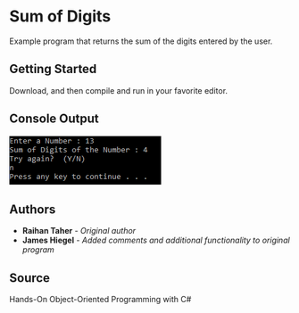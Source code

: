 # Sum of Digits

Example program that returns the sum of the digits entered by the user.

## Getting Started

Download, and then compile and run in your favorite editor.

## Console Output
![sum of digits](https://github.com/JamesHiegel/CSharp_Portfolio/blob/master/SumOfDigits/img/running.PNG)

## Authors

* **Raihan Taher** - *Original author*
* **James Hiegel** - *Added comments and additional functionality to original program*

## Source

Hands-On Object-Oriented Programming with C#